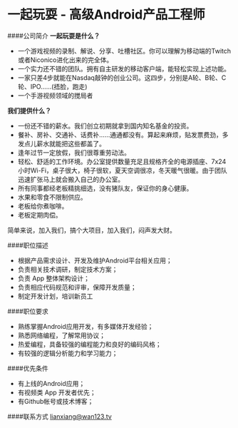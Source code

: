 一起玩耍 - 高级Android产品工程师
==========
####公司简介
**一起玩耍是什么？**  
- 一个游戏视频的录制、解说、分享、吐槽社区。你可以理解为移动端的Twitch或者Niconico进化出来的完全体。  
- 一个实力还不错的团队。拥有自主研发的移动客户端，能轻松实现上述功能。  
- 一家只差4步就能在Nasdaq敲钟的创业公司。这四步，分别是A轮、B轮、C轮、IPO……(捂脸，跑走)  
- 一个手游视频领域的搅局者  

**我们提供什么？**  
- 一份还不错的薪水。我们创立初期就拿到国内知名基金的投资。  
- 餐补、房补、交通补、话费补……通通都没有。算起来麻烦，贴发票费劲，多发点儿薪水就能把这些都盖了。  
- 逢年过节一定放假，我们很尊重劳动法。  
- 轻松、舒适的工作环境。办公室提供数量充足且规格齐全的电源插座、7x24小时Wi-Fi，桌子很大，椅子很软，夏天空调很凉，冬天暖气很暖。由于团队迅速扩张马上就会搬入自己的办公室。  
- 所有同事都经老板精挑细选，没有猪队友，保证你的身心健康。  
- 水果和零食不限制供应。  
- 老板给你煮咖啡。  
- 老板定期肉偿。  

简单来说，加入我们，搞个大项目，加入我们，闷声发大财。  

####职位描述
- 根据产品需求设计、开发及维护Android平台相关应用；
- 负责相关技术调研，制定技术方案；
- 负责 App 整体架构设计；
- 负责相应代码规范和评审，保障开发质量；
- 制定开发计划，培训新员工

####职位要求
- 熟练掌握Android应用开发，有多媒体开发经验；
- 熟悉网络编程，了解常用协议；
- 热爱编程，具备较强的编程能力和良好的编码风格；
- 有较强的逻辑分析能力和学习能力；


####优先条件
- 有上线的Android应用；
- 有视频类 App 开发者优先；
- 有Github帐号或技术博客；

####联系方式
[lianxiang@wan123.tv](mailto:lianxiang@wan123.tv)